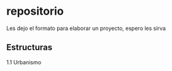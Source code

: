 # repositorio
Les dejo el formato para elaborar un proyecto, espero les sirva 
## Estructuras
1.1 Urbanismo 


